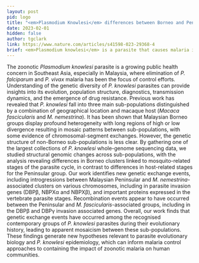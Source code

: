 ```yaml
---
layout: post
pid: logo
title: "<em>Plasmodium Knowlesi</em> differences between Borneo and Penninsular"
date: 2023-02-01
hidden: false
author: tgclark
link: https://www.nature.com/articles/s41598-023-29368-4
brief: <em>Plasmodium knowlesi</em> is a parasite that causes malaria in humans and other primates. It is found throughout Southeast Asia, and is the most common cause of human malaria in Malaysia. A published large-scale genomic analysis of <em>Plasmodium knowlesi</em>  led by Anna et al. recently confirms that the parasite falls into three main sub-populations distinguished by a combination of geographical location (Borneo, Peninsular) and macaque host (<em>Macaca fascicularis</em> and <em>M. nemestrina</em>). The analysis reveals differences in Borneo clusters linked to mosquito-related stages of the parasite cycle, in contrast to differences in host-related stages for the Peninsular group. The work identifies new genetic exchange events, including introgressions between Malaysian Peninsular and <em>M. nemestrina</em>-associated clusters on various chromosomes.
---
```


The zoonotic <em>Plasmodium knowlesi</em> parasite is a growing public health concern in Southeast Asia, especially in Malaysia, where elimination of <em>P. falciparum</em> and <em>P. vivax</em> malaria has been the focus of control efforts. Understanding of the genetic diversity of <em>P. knowlesi</em> parasites can provide insights into its evolution, population structure, diagnostics, transmission dynamics, and the emergence of drug resistance. Previous work has revealed that <em>P. knowlesi</em> fall into three main sub-populations distinguished by a combination of geographical location and macaque host (<em>Macaca fascicularis</em> and <em>M. nemestrina</em>). It has been shown that Malaysian Borneo groups display profound heterogeneity with long regions of high or low divergence resulting in mosaic patterns between sub-populations, with some evidence of chromosomal-segment exchanges. However, the genetic structure of non-Borneo sub-populations is less clear. By gathering one of the largest collections of <em>P. knowlesi</em> whole-genome sequencing data, we studied structural genomic changes across sub-populations, with the analysis revealing differences in Borneo clusters linked to mosquito-related stages of the parasite cycle, in contrast to differences in host-related stages for the Peninsular group. Our work identifies new genetic exchange events, including introgressions between Malaysian Peninsular and <em>M. nemestrina</em>-associated clusters on various chromosomes, including in parasite invasion genes (DBPβ, NBPXα and NBPXβ), and important proteins expressed in the vertebrate parasite stages. Recombination events appear to have occurred between the Peninsular and<em> M. fascicularis</em>-associated groups, including in the DBPβ and DBPγ invasion associated genes. Overall, our work finds that genetic exchange events have occurred among the recognised contemporary groups of <em>P. knowlesi</em> parasites during their evolutionary history, leading to apparent mosaicism between these sub-populations. These findings generate new hypotheses relevant to parasite evolutionary biology and <em>P. knowlesi</em> epidemiology, which can inform malaria control approaches to containing the impact of zoonotic malaria on human communities.
